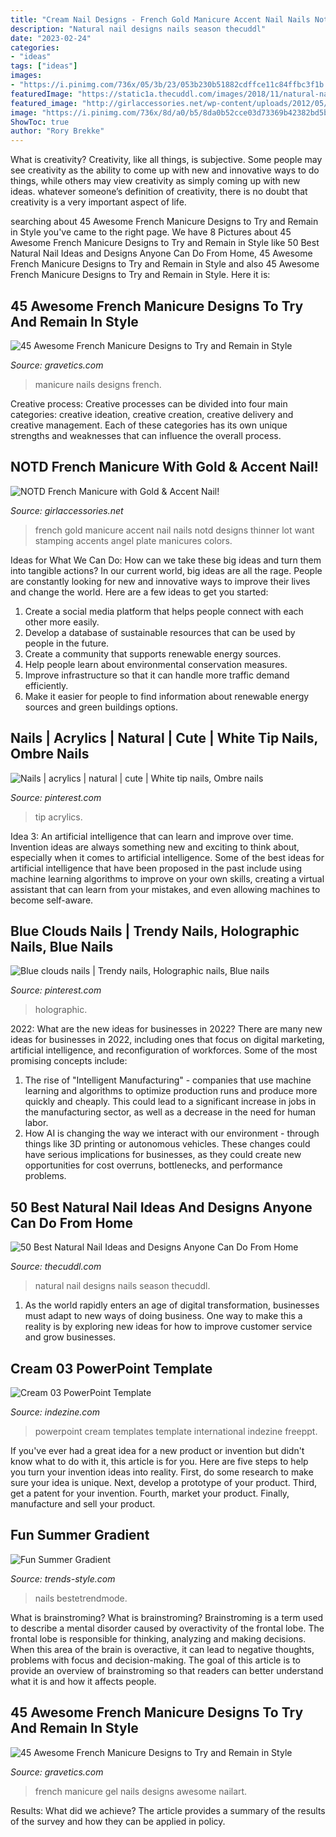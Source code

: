 ```yaml
---
title: "Cream Nail Designs - French Gold Manicure Accent Nail Nails Notd Designs Thinner Lot Want Stamping Accents Angel Plate Manicures Colors"
description: "Natural nail designs nails season thecuddl"
date: "2023-02-24"
categories:
- "ideas"
tags: ["ideas"]
images:
- "https://i.pinimg.com/736x/05/3b/23/053b230b51882cdffce11c84ffbc3f1b.jpg"
featuredImage: "https://static1a.thecuddl.com/images/2018/11/natural-nails-facebook-thecuddl.jpg"
featured_image: "http://girlaccessories.net/wp-content/uploads/2012/05/DSC02973-1024x768.jpg"
image: "https://i.pinimg.com/736x/8d/a0/b5/8da0b52cce03d73369b42382bd5b1c9b.jpg"
ShowToc: true
author: "Rory Brekke"
---
```



What is creativity?
Creativity, like all things, is subjective. Some people may see creativity as the ability to come up with new and innovative ways to do things, while others may view creativity as simply coming up with new ideas. whatever someone’s definition of creativity, there is no doubt that creativity is a very important aspect of life.

	

		
searching about 45 Awesome French Manicure Designs to Try and Remain in Style you've came to the right page. We have 8 Pictures about 45 Awesome French Manicure Designs to Try and Remain in Style like 50 Best Natural Nail Ideas and Designs Anyone Can Do From Home, 45 Awesome French Manicure Designs to Try and Remain in Style and also 45 Awesome French Manicure Designs to Try and Remain in Style. Here it is:
		
    
## 45 Awesome French Manicure Designs To Try And Remain In Style

<img loading=lazy src="https://www.gravetics.com/wp-content/uploads/2017/04/nails-easternailart-longnails-frenchmanicure.jpg" onerror="this.onerror=null;this.src='https://tse2.mm.bing.net/th?id=OIP.mY7w59NLP7H3pwhzFs1Q1gHaHZ&amp;pid=15.1';" alt="45 Awesome French Manicure Designs to Try and Remain in Style">

_Source: gravetics.com_

>manicure nails designs french. 

	

Creative process:
Creative processes can be divided into four main categories: creative ideation, creative creation, creative delivery and creative management. Each of these categories has its own unique strengths and weaknesses that can influence the overall process.

    
## NOTD French Manicure With Gold &amp; Accent Nail!

<img loading=lazy src="http://girlaccessories.net/wp-content/uploads/2012/05/DSC02973-1024x768.jpg" onerror="this.onerror=null;this.src='https://tse3.mm.bing.net/th?id=OIP.vAjR-ozi4-HcBbVVz2inDQHaFj&amp;pid=15.1';" alt="NOTD French Manicure with Gold &amp; Accent Nail!">

_Source: girlaccessories.net_

>french gold manicure accent nail nails notd designs thinner lot want stamping accents angel plate manicures colors. 

	

Ideas for What We Can Do: How can we take these big ideas and turn them into tangible actions?
In our current world, big ideas are all the rage. People are constantly looking for new and innovative ways to improve their lives and change the world. Here are a few ideas to get you started: 
1. Create a social media platform that helps people connect with each other more easily. 
2. Develop a database of sustainable resources that can be used by people in the future. 
3. Create a community that supports renewable energy sources. 
4. Help people learn about environmental conservation measures. 
5. Improve infrastructure so that it can handle more traffic demand efficiently. 
6. Make it easier for people to find information about renewable energy sources and green buildings options.

    
## Nails | Acrylics | Natural | Cute | White Tip Nails, Ombre Nails

<img loading=lazy src="https://i.pinimg.com/736x/8d/a0/b5/8da0b52cce03d73369b42382bd5b1c9b.jpg" onerror="this.onerror=null;this.src='https://tse1.mm.bing.net/th?id=OIP.XNz3CpmhUgJG0iKG3zKmIwHaJ8&amp;pid=15.1';" alt="Nails | acrylics | natural | cute | White tip nails, Ombre nails">

_Source: pinterest.com_

>tip acrylics. 

	

Idea 3: An artificial intelligence that can learn and improve over time.
Invention ideas are always something new and exciting to think about, especially when it comes to artificial intelligence. Some of the best ideas for artificial intelligence that have been proposed in the past include using machine learning algorithms to improve on your own skills, creating a virtual assistant that can learn from your mistakes, and even allowing machines to become self-aware.

    
## Blue Clouds Nails | Trendy Nails, Holographic Nails, Blue Nails

<img loading=lazy src="https://i.pinimg.com/736x/05/3b/23/053b230b51882cdffce11c84ffbc3f1b.jpg" onerror="this.onerror=null;this.src='https://tse2.mm.bing.net/th?id=OIP.KZTjNIt1x1WBVD_3nFo-OQHaJ3&amp;pid=15.1';" alt="Blue clouds nails | Trendy nails, Holographic nails, Blue nails">

_Source: pinterest.com_

>holographic. 

	

2022: What are the new ideas for businesses in 2022?
There are many new ideas for businesses in 2022, including ones that focus on digital marketing, artificial intelligence, and reconfiguration of workforces. Some of the most promising concepts include: 
1. The rise of "Intelligent Manufacturing" - companies that use machine learning and algorithms to optimize production runs and produce more quickly and cheaply. This could lead to a significant increase in jobs in the manufacturing sector, as well as a decrease in the need for human labor. 
2. How AI is changing the way we interact with our environment - through things like 3D printing or autonomous vehicles. These changes could have serious implications for businesses, as they could create new opportunities for cost overruns, bottlenecks, and performance problems. 

    
## 50 Best Natural Nail Ideas And Designs Anyone Can Do From Home

<img loading=lazy src="https://static1a.thecuddl.com/images/2018/11/natural-nails-facebook-thecuddl.jpg" onerror="this.onerror=null;this.src='https://tse1.mm.bing.net/th?id=OIP.fIXsJ6uWChPXLz-cQ92BGAHaD3&amp;pid=15.1';" alt="50 Best Natural Nail Ideas and Designs Anyone Can Do From Home">

_Source: thecuddl.com_

>natural nail designs nails season thecuddl. 

	

1. As the world rapidly enters an age of digital transformation, businesses must adapt to new ways of doing business. One way to make this a reality is by exploring new ideas for how to improve customer service and grow businesses.

    
## Cream 03 PowerPoint Template

<img loading=lazy src="https://www.indezine.com/powerpoint/freeppt/templates/t_ind_4613a.jpg" onerror="this.onerror=null;this.src='https://tse2.mm.bing.net/th?id=OIP.xkrxDxivXoIOhAyK6aFNGQAAAA&amp;pid=15.1';" alt="Cream 03 PowerPoint Template">

_Source: indezine.com_

>powerpoint cream templates template international indezine freeppt. 

	

If you've ever had a great idea for a new product or invention but didn't know what to do with it, this article is for you. Here are five steps to help you turn your invention ideas into reality. First, do some research to make sure your idea is unique. Next, develop a prototype of your product. Third, get a patent for your invention. Fourth, market your product. Finally, manufacture and sell your product.

    
## Fun Summer Gradient

<img loading=lazy src="https://trends-style.com/wp-content/uploads/2014/05/nails25.jpg" onerror="this.onerror=null;this.src='https://tse1.mm.bing.net/th?id=OIP.H4FZl681h41TCfuc9fUTGgHaHa&amp;pid=15.1';" alt="Fun Summer Gradient">

_Source: trends-style.com_

>nails bestetrendmode. 

	

What is brainstroming?
What is brainstroming? Brainstroming is a term used to describe a mental disorder caused by overactivity of the frontal lobe. The frontal lobe is responsible for thinking, analyzing and making decisions. When this area of the brain is overactive, it can lead to negative thoughts, problems with focus and decision-making. The goal of this article is to provide an overview of brainstroming so that readers can better understand what it is and how it affects people.

    
## 45 Awesome French Manicure Designs To Try And Remain In Style

<img loading=lazy src="http://www.gravetics.com/wp-content/uploads/2017/04/nails-nailart-naildesign-frenchmanicure-gel.jpg" onerror="this.onerror=null;this.src='https://tse1.mm.bing.net/th?id=OIP.wdEGR1WUYaDjYHOOmgy8bAHaHa&amp;pid=15.1';" alt="45 Awesome French Manicure Designs to Try and Remain in Style">

_Source: gravetics.com_

>french manicure gel nails designs awesome nailart. 

	

Results: What did we achieve?
The article provides a summary of the results of the survey and how they can be applied in policy.

